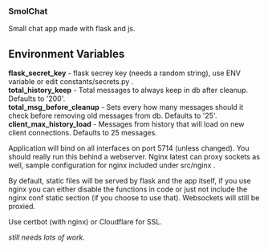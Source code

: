 ### SmolChat
Small chat app made with flask and js.

## Environment Variables

**flask_secret_key** - flask secrey key (needs a random string), use ENV variable or edit constants/secrets.py . <br>
**total_history_keep** - Total messages to always keep in db after cleanup. Defaults to '200'. <br>
**total_msg_before_cleanup** - Sets every how many messages should it check before removing old messages from db. Defaults to '25'.<br>
**client_max_history_load** - Messages from history that will load on new client connections. Defaults to 25 messages. <br>


Application will bind on all interfaces on port 5714 (unless changed). You should really run this behind a webserver. Nginx latest can proxy sockets as well, sample configuration for nginx included under src/nginx .

By default, static files will be served by flask and the app itself, if you use nginx you can either disable the functions in code or just not include the nginx conf static section (if you choose to use that). Websockets will still be proxied.

Use certbot (with nginx) or Cloudflare for SSL.


_still needs lots of work._

<!-- ![Image demo image](/src/static/img/demo.png) -->